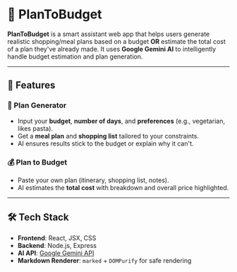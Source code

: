 # 🧠 PlanToBudget

**PlanToBudget** is a smart assistant web app that helps users generate realistic shopping/meal plans based on a budget **OR** estimate the total cost of a plan they've already made. It uses **Google Gemini AI** to intelligently handle budget estimation and plan generation.

---

## 🚀 Features

### 🔄 Plan Generator
- Input your **budget**, **number of days**, and **preferences** (e.g., vegetarian, likes pasta).
- Get a **meal plan** and **shopping list** tailored to your constraints.
- AI ensures results stick to the budget or explain why it can't.

### 💰 Plan to Budget
- Paste your own plan (itinerary, shopping list, notes).
- AI estimates the **total cost** with breakdown and overall price highlighted.

---

## 🛠 Tech Stack

- **Frontend**: React, JSX, CSS
- **Backend**: Node.js, Express
- **AI API**: [Google Gemini API](https://ai.google.dev)
- **Markdown Renderer**: `marked` + `DOMPurify` for safe rendering
